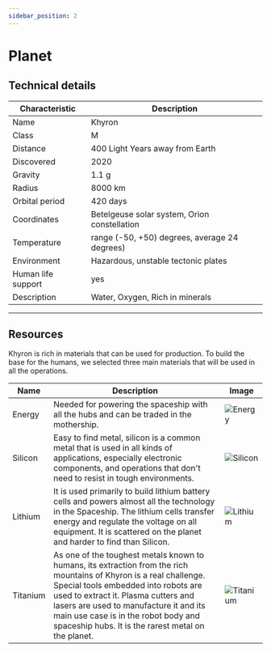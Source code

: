 ```yaml
---
sidebar_position: 2
---
```


# Planet

## Technical details

| Characteristic     | Description                                   |
|--------------------|-----------------------------------------------|
| Name               | Khyron                                        |
| Class              | M                                             |
| Distance           | 400 Light Years away from Earth               |
| Discovered         | 2020                                          |
| Gravity            | 1.1 g                                         |
| Radius             | 8000 km                                       |
| Orbital period     | 420 days                                      |
| Coordinates        | Betelgeuse solar system, Orion constellation  |
| Temperature        | range (-50, +50) degrees, average 24 degrees) |
| Environment        | Hazardous, unstable tectonic plates           |
| Human life support | yes                                           |
| Description        |  Water, Oxygen, Rich in minerals              |

---

## Resources

Khyron is rich in materials that can be used for production. To build the base for the humans, we selected three main materials that will be used in all the operations. 

| Name     | Description                                                                                                                                                                                                                                                                                                                               | Image                                    |
|----------|-------------------------------------------------------------------------------------------------------------------------------------------------------------------------------------------------------------------------------------------------------------------------------------------------------------------------------------------|------------------------------------------|
| Energy   | Needed for powering the spaceship with all the hubs and can be traded in the mothership.                                                                                                                                                                                                                                                  | ![Energy](/img/resources/energy.png)     |
| Silicon  | Easy to find metal, silicon is a common metal that is used in all kinds of applications, especially electronic components, and operations that don't need to resist in tough environments.                                                                                                                                                | ![Silicon](/img/resources/silicon.png)   |
| Lithium  | It is used primarily to build lithium battery cells and powers almost all the technology in the Spaceship. The lithium cells transfer energy and regulate the voltage on all equipment. It is scattered on the planet and harder to find than Silicon.                                                                                    | ![Lithium](/img/resources/lithium.png)   |
| Titanium | As one of the toughest metals known to humans, its extraction from the rich mountains of Khyron is a real challenge. Special tools embedded into robots are used to extract it. Plasma cutters and lasers are used to manufacture it and its main use case is in the robot body and spaceship hubs. It is the rarest metal on the planet. | ![Titanium](/img/resources/titanium.png) |
